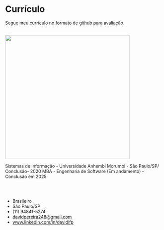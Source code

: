 # Currículo
Segue meu currículo no formato de github para avaliação. 
<br>
<br>





<img src="https://user-images.githubusercontent.com/26278819/164345517-5255811b-cc72-44b8-a85b-227a346bc4d2.png"
  heigth="400" width="400">  
  
Sistemas de Informação - Universidade Anhembi Morumbi - São Paulo/SP/
Conclusão- 2020
MBA - Engenharia de Software (Em andamento) - Conclusão em 2025

<br>
<br>

* Brasileiro
* São Paulo/SP
* (11) 94841-5274
* davidpereira248@gmail.com
* www.linkedin.com/in/davidlfp


